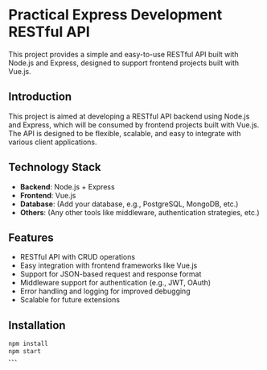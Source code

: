 # Practical Express Development RESTful API

This project provides a simple and easy-to-use RESTful API built with Node.js and Express, designed to support frontend projects built with Vue.js.

## Introduction

This project is aimed at developing a RESTful API backend using Node.js and Express, which will be consumed by frontend projects built with Vue.js. The API is designed to be flexible, scalable, and easy to integrate with various client applications.

## Technology Stack

- **Backend**: Node.js + Express
- **Frontend**: Vue.js
- **Database**: (Add your database, e.g., PostgreSQL, MongoDB, etc.)
- **Others**: (Any other tools like middleware, authentication strategies, etc.)

## Features

- RESTful API with CRUD operations
- Easy integration with frontend frameworks like Vue.js
- Support for JSON-based request and response format
- Middleware support for authentication (e.g., JWT, OAuth)
- Error handling and logging for improved debugging
- Scalable for future extensions

## Installation

   ```bash
   npm install
  npm start
、、、

